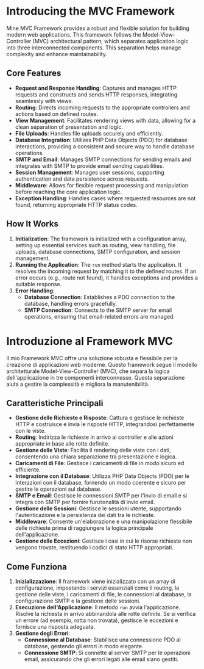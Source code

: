 # Introducing the MVC Framework

Mine MVC Framework provides a robust and flexible solution for building modern web applications. This framework follows the Model-View-Controller (MVC) architectural pattern, which separates application logic into three interconnected components. This separation helps manage complexity and enhance maintainability.

## Core Features

- **Request and Response Handling**: Captures and manages HTTP requests and constructs and sends HTTP responses, integrating seamlessly with views.
- **Routing**: Directs incoming requests to the appropriate controllers and actions based on defined routes.
- **View Management**: Facilitates rendering views with data, allowing for a clean separation of presentation and logic.
- **File Uploads**: Handles file uploads securely and efficiently.
- **Database Integration**: Utilizes PHP Data Objects (PDO) for database interactions, providing a consistent and secure way to handle database operations.
- **SMTP and Email**: Manages SMTP connections for sending emails and integrates with SMTP to provide email sending capabilities.
- **Session Management**: Manages user sessions, supporting authentication and data persistence across requests.
- **Middleware**: Allows for flexible request processing and manipulation before reaching the core application logic.
- **Exception Handling**: Handles cases where requested resources are not found, returning appropriate HTTP status codes.

## How It Works

1. **Initialization**: The framework is initialized with a configuration array, setting up essential services such as routing, view handling, file uploads, database connections, SMTP configuration, and session management.
2. **Running the Application**: The `run` method starts the application. It resolves the incoming request by matching it to the defined routes. If an error occurs (e.g., route not found), it handles exceptions and provides a suitable response.
3. **Error Handling**:
    - **Database Connection**: Establishes a PDO connection to the database, handling errors gracefully.
    - **SMTP Connection**: Connects to the SMTP server for email operations, ensuring that email-related errors are managed.


# Introduzione al Framework MVC

Il mio Framework MVC offre una soluzione robusta e flessibile per la creazione di applicazioni web moderne. Questo framework segue il modello architetturale Model-View-Controller (MVC), che separa la logica dell'applicazione in tre componenti interconnesse. Questa separazione aiuta a gestire la complessità e migliora la manutenibilità.

## Caratteristiche Principali

- **Gestione delle Richieste e Risposte**: Cattura e gestisce le richieste HTTP e costruisce e invia le risposte HTTP, integrandosi perfettamente con le viste.
- **Routing**: Indirizza le richieste in arrivo ai controller e alle azioni appropriate in base alle rotte definite.
- **Gestione delle Viste**: Facilita il rendering delle viste con i dati, consentendo una chiara separazione tra presentazione e logica.
- **Caricamenti di File**: Gestisce i caricamenti di file in modo sicuro ed efficiente.
- **Integrazione con il Database**: Utilizza PHP Data Objects (PDO) per le interazioni con il database, fornendo un modo coerente e sicuro per gestire le operazioni sul database.
- **SMTP e Email**: Gestisce le connessioni SMTP per l'invio di email e si integra con SMTP per fornire funzionalità di invio email.
- **Gestione delle Sessioni**: Gestisce le sessioni utente, supportando l'autenticazione e la persistenza dei dati tra le richieste.
- **Middleware**: Consente un'elaborazione e una manipolazione flessibile delle richieste prima di raggiungere la logica principale dell'applicazione.
- **Gestione delle Eccezioni**: Gestisce i casi in cui le risorse richieste non vengono trovate, restituendo i codici di stato HTTP appropriati.

## Come Funziona

1. **Inizializzazione**: Il framework viene inizializzato con un array di configurazione, impostando i servizi essenziali come il routing, la gestione delle viste, i caricamenti di file, le connessioni al database, la configurazione SMTP e la gestione delle sessioni.
2. **Esecuzione dell'Applicazione**: Il metodo `run` avvia l'applicazione. Risolve la richiesta in arrivo abbinandola alle rotte definite. Se si verifica un errore (ad esempio, rotta non trovata), gestisce le eccezioni e fornisce una risposta adeguata.
3. **Gestione degli Errori**:
    - **Connessione al Database**: Stabilisce una connessione PDO al database, gestendo gli errori in modo elegante.
    - **Connessione SMTP**: Si connette al server SMTP per le operazioni email, assicurando che gli errori legati alle email siano gestiti.
